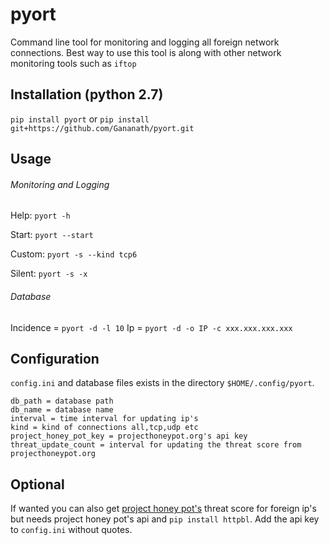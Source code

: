 # pyort
Command line tool for monitoring and logging all foreign network connections. Best way to use this tool is along with other network monitoring tools such as `iftop`

## Installation (python 2.7)
`pip install pyort` 
   or 
`pip install git+https://github.com/Gananath/pyort.git`

## Usage

###### Monitoring and Logging
Help: `pyort -h`

Start: `pyort --start`

Custom: `pyort -s --kind tcp6`

Silent: `pyort -s -x`

###### Database
Incidence = `pyort -d -l 10`
Ip = `pyort -d -o IP -c xxx.xxx.xxx.xxx` 

## Configuration
`config.ini` and database files exists in the directory `$HOME/.config/pyort`. 
```
db_path = database path
db_name = database name
interval = time interval for updating ip's
kind = kind of connections all,tcp,udp etc
project_honey_pot_key = projecthoneypot.org's api key
threat_update_count = interval for updating the threat score from projecthoneypot.org
```
## Optional
If wanted you can also get [project honey pot's](https://www.projecthoneypot.org/) threat score for foreign ip's but needs project honey pot's api and `pip install httpbl`. Add the api key to `config.ini` without quotes.


